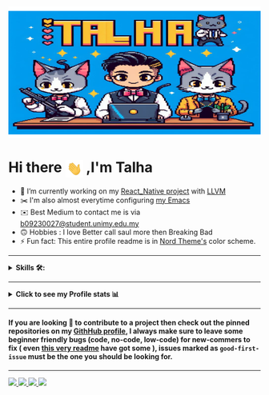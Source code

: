 <p align="center">
  <img src="/assets/talha_banner.png" alt="Banner" style="max-width: 100%; height: auto; width: 552px; height: 263px;"/>
</p>

# Hi there <img align="center" src="assets/hello.gif" width="35"> ,I'm Talha


- 🔭 I’m currently working on my [React_Native project](https://summerofcode.withgoogle.com/programs/2023/projects/lAxUTgOM) with [LLVM](https://github.com/talha1230/Little_Lemon.git)
- ✂️ I'm also almost everytime configuring [my Emacs](https://github.com/talha1230/Emacs-config)
- ✉️ Best Medium to contact me is via b09230027@student.unimy.edu.my
- 🙃 Hobbies : I love Better call saul more then Breaking Bad
- ⚡ Fun fact: This entire profile readme is in [Nord Theme's](https://www.nordtheme.com) color scheme.
---

<details><summary><strong>Skills 🛠:</strong></summary>
<br />

 Programming languages :
 
 [![C++](https://img.shields.io/badge/C%2B%2B-%23434C5E?style=for-the-badge&logo=C%2B%2B&labelColor=%23800000)](https://en.wikipedia.org/wiki/C%2B%2B)
 [![C](https://img.shields.io/badge/%20-C--language-%23434C5E?style=for-the-badge&logo=c&%2B%2B&labelColor=%23A8B9CC&logoColor=black)](https://en.wikipedia.org/wiki/C_(programming_language))
 [![Python](https://img.shields.io/badge/python-%23434C5E?style=for-the-badge&logo=python&%2B%2B&labelColor=%233776AB&logoColor=white)](https://www.python.org)
 [![Elisp](https://img.shields.io/badge/Elisp-%23434C5E?style=for-the-badge&logo=gnuemacs&labelColor=%237F5AB6&logoColor=white)](https://en.wikipedia.org/wiki/Emacs_Lisp)
 [![Swift](https://img.shields.io/badge/Swift-%23434C5E?style=for-the-badge&logo=Swift&labelColor=%23FA7343&logoColor=white)](https://developer.apple.com/swift/)
 [![php](https://img.shields.io/badge/php-%23434C5E?style=for-the-badge&logo=php&labelColor=%23777BB4&logoColor=white)](https://www.php.net/)
 
 Frameworks and tools : 
 
 [![Qt](https://img.shields.io/badge/Qt-%23434C5E?style=for-the-badge&logo=Qt&labelColor=%2341CD52&logoColor=white)](https://www.qt.io)
 [![SDL2.0](./assets/badges/sdl_shield.svg)](https://www.libsdl.org) 
 [![emscripten](./assets/badges/emscripten_shield.svg)](https://emscripten.org)
 [![gcc](./assets/badges/gcc_shield.svg)](https://gcc.gnu.org)
 [![llvm](https://img.shields.io/badge/LLVM-%23434C5E?style=for-the-badge&logo=llvm&labelColor=%23262D3A&logoColor=white)](https://llvm.org)
 [![doxygen](./assets/badges/doxygen_shield.svg)](https://doxygen.nl)
 [![laravel](https://img.shields.io/badge/Laravel-%23434C5E?style=for-the-badge&logo=Laravel&labelColor=%23FF2D20&logoColor=white)](https://laravel.com/)
 
Documentation: 

[![markdown](https://img.shields.io/badge/markdown-%23434C5E?style=for-the-badge&logo=Markdown&labelColor=black&logoColor=white)](https://en.wikipedia.org/wiki/Markdown)
[![org mode](https://img.shields.io/badge/Org%20mode-%23434C5E?style=for-the-badge&logo=Org&labelColor=%2377AA99&logoColor=white)](https://orgmode.org)

Debugging 

[![gdb](./assets/badges/gdb_shield.svg)](https://www.sourceware.org/gdb/)
[![lldb](https://img.shields.io/badge/LLDB-%23434C5E?style=for-the-badge&logo=llvm&labelColor=%23262D3A&logoColor=white)](https://lldb.llvm.org)

Version Control

[![Git](https://img.shields.io/badge/Git-%23434C5E?style=for-the-badge&logo=git&labelColor=%23F05032&logoColor=white)](https://git-scm.com)


 Data Base:
 
 [![MySQL](https://img.shields.io/badge/MySQL-%23434C5E?style=for-the-badge&logo=MySQL&labelColor=%234479A1&logoColor=black)](https://www.mysql.com)


 Operating System:
 
 [![Emacs](https://img.shields.io/badge/GNU%20Emacs-%23434C5E?style=for-the-badge&logo=gnuemacs&labelColor=%237F5AB6&logoColor=white)](https://github.com/Arsenic-ATG/Emacs-config)
 [![MacOS](https://img.shields.io/badge/Macos-%23434C5E?style=for-the-badge&logo=apple&labelColor=white&logoColor=black)](https://en.wikipedia.org/wiki/MacOS)
 [![Windows](https://img.shields.io/badge/Windows-%23434C5E?style=for-the-badge&logo=Windows&labelColor=%230078D6&logoColor=white)](https://en.wikipedia.org/wiki/Microsoft_Windows)
 
 Terminal and Shells: 
 
 [![iterm-2](https://img.shields.io/badge/iterm2-%23434C5E?style=for-the-badge&logo=iTerm2&labelColor=black&logoColor=white)](https://en.wikipedia.org/wiki/ITerm2)
 [![warp](./assets/badges/warp_shield.svg)](https://www.warp.dev/)
 [![zsh](https://img.shields.io/badge/Z--shell-%23434C5E?style=for-the-badge&logo=powerShell&labelColor=%23000000&logoColor=white)](https://en.wikipedia.org/wiki/Z_shell)
 [![bash](https://img.shields.io/badge/Bash-%23434C5E?style=for-the-badge&logo=GNU%20Bash&labelColor=%234EAA25&logoColor=black)](https://en.wikipedia.org/wiki/Bash_(Unix_shell))
 
 Text Editor

[![Emacs](https://img.shields.io/badge/GNU%20Emacs-%23434C5E?style=for-the-badge&logo=gnuemacs&labelColor=%237F5AB6&logoColor=white)](https://github.com/Arsenic-ATG/Emacs-config)
[![Xcode](https://img.shields.io/badge/Xcode-%23434C5E?style=for-the-badge&logo=Xcode&labelColor=%23147EFB&logoColor=white)](https://en.wikipedia.org/wiki/Xcode)
[![Sublime](https://img.shields.io/badge/Sublime--Text-%23434C5E?style=for-the-badge&logo=sublime%20text&labelColor=%23FF9800&logoColor=black)](https://en.wikipedia.org/wiki/Sublime_Text)

</details>

---

<details><summary><strong>Click to see my Profile stats 📊</strong></summary>
<br />

<p align="center">
<a  [![Top Langs](https://github-readme-stats.vercel.app/api/top-langs/?username=talha1230&layout=pie)](https://github.com/anuraghazra/github-readme-stats)   </a>

<a href = "https://github.com/ryo-ma/github-profile-trophy">
  <img height="137em" src="https://github-profile-trophy.vercel.app/?username=talha1230&theme=nord&no-frame=true&margin-w=4&row=1"/>
</a>

<picture>
  <source
    srcset="https://github-readme-stats.vercel.app/api?username=talha1230&show_icons=true&theme=cobalt"
    media="(prefers-color-scheme: dark)"
  />
  <source
    srcset="https://github-readme-stats.vercel.app/api?username=talha1230&show_icons=true"
    media="(prefers-color-scheme: light), (prefers-color-scheme: no-preference)"
  />
  <img src="https://github-readme-stats.vercel.app/api?username=anuraghazra&show_icons=true" />
</picture>


<a href="https://github.com/Ashutosh00710/github-readme-activity-graph">
  <img height="295em" src="https://github-readme-streak-stats.herokuapp.com/?user=talha1230&theme=dark"/>
</a>



</p>

**NOTE** : the above data (Most Used Languages) does not indicate my skill level or something like that, it's a github metric of which languages i have the most code on github
</details>

 ----
 
#### If you are looking 👀 to contribute to a project then check out the pinned repositories on my [GithHub profile](https://github.com/talha1230), I always make sure to leave some beginner friendly bugs (code, no-code, low-code) for new-commers to fix ( even [this very readme](https://github.com/talha1230/talha1230/issues) have got some ), issues marked as `good-first-issue` must be the one you should be looking for.

 ----
<a href= "mailto:b09230027@student.unimy.edu.my">
  <img src= "https://img.shields.io/badge/Outlook-0078D4?style=for-the-badge&logo=microsoft-outlook&logoColor=white"/>
</a>

<a href= "https://discord.com/users/botunknow">
  <img src= "https://img.shields.io/badge/Discord-7289DA?style=for-the-badge&logo=discord&logoColor=white"/>
</a> 

<a href = "https://instagram.com/talhakhan.exe/">                                                                                                 
  <img src = "https://img.shields.io/badge/Instagram-E4405F?style=for-the-badge&logo=instagram&logoColor=white" />
</a>                                                                                             

<a href= "https://stackoverflow.com/users/22827056/talha">
  <img src= "https://img.shields.io/badge/Stack_Overflow-FE7A16?style=for-the-badge&logo=stack-overflow&logoColor=white"/>
</a>

